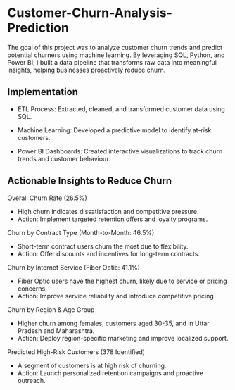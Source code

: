 # Customer-Churn-Analysis-Prediction


The goal of this project was to analyze customer churn trends and predict potential churners using machine learning. By leveraging SQL, Python, and Power BI, I built a data pipeline that transforms raw data into meaningful insights, helping businesses proactively reduce churn.




## Implementation

- ETL Process: Extracted, cleaned, and transformed customer data using SQL.

- Machine Learning: Developed a predictive model to identify at-risk customers.

- Power BI Dashboards: Created interactive visualizations to track churn trends and customer behaviour.



## Actionable Insights to Reduce Churn

Overall Churn Rate (26.5%)
 - High churn indicates dissatisfaction and competitive pressure.
 - Action: Implement targeted retention offers and loyalty programs.

Churn by Contract Type (Month-to-Month: 46.5%)
 - Short-term contract users churn the most due to flexibility.
 - Action: Offer discounts and incentives for long-term contracts.

Churn by Internet Service (Fiber Optic: 41.1%)
 - Fiber Optic users have the highest churn, likely due to service or pricing concerns.
 - Action: Improve service reliability and introduce competitive pricing.

Churn by Region & Age Group
 - Higher churn among females, customers aged 30-35, and in Uttar Pradesh and Maharashtra.
 - Action: Deploy region-specific marketing and improve localized support.

Predicted High-Risk Customers (378 Identified)
 - A segment of customers is at high risk of churning.
 - Action: Launch personalized retention campaigns and proactive outreach.


